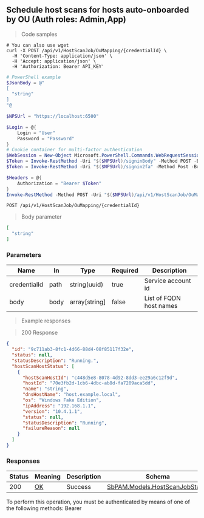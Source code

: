 
## Schedule host scans for hosts auto-onboarded by OU (Auth roles: Admin,App)

<a id="opIdScheduleJobsByDnsHostNameMultipleAsync"></a>

> Code samples

```shell
# You can also use wget
curl -X POST /api/v1/HostScanJob/OuMapping/{credentialId} \
  -H 'Content-Type: application/json' \
  -H 'Accept: application/json' \
  -H 'Authorization: Bearer API_KEY'

```

```powershell
# PowerShell example
$JsonBody = @"
[
  "string"
]
"@

$NPSUrl = "https://localhost:6500"

$Login = @{
    Login = "User"
    Password = "Password"
}
# Cookie container for multi-factor authentication
$WebSession = New-Object Microsoft.PowerShell.Commands.WebRequestSession
$Token = Invoke-RestMethod -Uri "$($NPSUrl)/signinBody" -Method POST -Body (ConvertTo-Json $Login) -WebSession $WebSession -ContentType "application/json"
$Token = Invoke-RestMethod -Uri "$($NPSUrl)/signin2fa" -Method Post -Body $MfaCode -Headers @{Authorization = "Bearer $Token"} -WebSession $WebSession -ContentType "application/json"

$Headers = @{
    Authorization = "Bearer $Token"
}
Invoke-RestMethod -Method POST -Uri "$($NPSUrl)/api/v1/HostScanJob/OuMapping/{credentialId}" -ContentType "application/json" -Body $JsonBody -Headers $Headers -ContentType "application/json"
```

`POST /api/v1/HostScanJob/OuMapping/{credentialId}`

> Body parameter

```json
[
  "string"
]
```

<h3 id="schedule-host-scans-for-hosts-auto-onboarded-by-ou-(auth-roles:-admin,app)-parameters">Parameters</h3>

|Name|In|Type|Required|Description|
|---|---|---|---|---|
|credentialId|path|string(uuid)|true|Service account id|
|body|body|array[string]|false|List of FQDN host names|

> Example responses

> 200 Response

```json
{
  "id": "9c711ab3-8fc1-4d66-88d4-08f85117f32e",
  "status": null,
  "statusDescription": "Running.",
  "hostScanHostStatus": [
    {
      "hostScanHostId": "c448d5e8-8078-4d92-8dd3-ee29a6c12f9d",
      "hostId": "70e3fb2d-1cb6-4dbc-ab8d-fa7209aca5dd",
      "name": "string",
      "dnsHostName": "host.example.local",
      "os": "Windows Fake Edition",
      "ipAddress": "192.168.1.1",
      "version": "10.4.1.1",
      "status": null,
      "statusDescription": "Running",
      "failureReason": null
    }
  ]
}
```

<h3 id="schedule-host-scans-for-hosts-auto-onboarded-by-ou-(auth-roles:-admin,app)-responses">Responses</h3>

|Status|Meaning|Description|Schema|
|---|---|---|---|
|200|[OK](https://tools.ietf.org/html/rfc7231#section-6.3.1)|Success|[SbPAM.Models.HostScanJobStatus](../Models/sbpam.models.hostscanjobstatus.md)|

<aside class="warning">
To perform this operation, you must be authenticated by means of one of the following methods:
Bearer
</aside>


